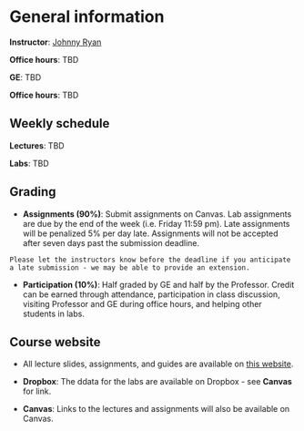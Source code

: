 # General information

**Instructor**: [Johnny Ryan](https://www.johnny-ryan.com/)

**Office hours**: TBD

**GE**: TBD

**Office hours**: TBD

## Weekly schedule

**Lectures**: TBD

**Labs**: TBD

## Grading

* **Assignments (90%)**: Submit assignments on Canvas. Lab assignments are due by the end of the week (i.e. Friday 11:59 pm). Late assignments will be penalized 5% per day late. Assignments will not be accepted after seven days past the submission deadline. 

```{note}
Please let the instructors know before the deadline if you anticipate a late submission - we may be able to provide an extension.
```

* **Participation (10%)**: Half graded by GE and half by the Professor. Credit can be earned through attendance, participation in class discussion, visiting Professor and GE during office hours, and helping other students in labs. 

## Course website

* All lecture slides, assignments, and guides are available on [this website](https://owel-lab.github.io/gds-applications-site/).


* **Dropbox**: The ddata for the labs are available on Dropbox - see **Canvas** for link.


* **Canvas**: Links to the lectures and assignments will also be available on Canvas. 

